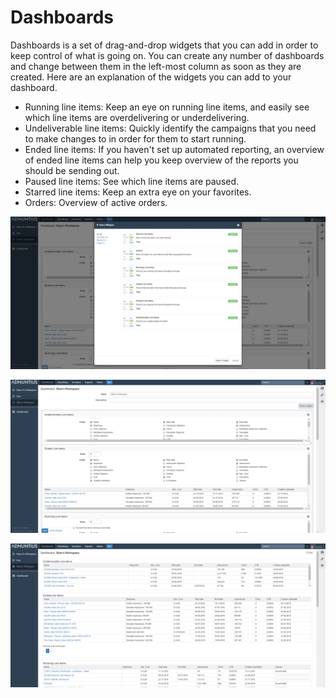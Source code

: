 # Dashboards

Dashboards is a set of drag-and-drop widgets that you can add in order to keep control of what is going on. You can create any number of dashboards and change between them in the left-most column as soon as they are created. Here are an explanation of the widgets you can add to your dashboard.

* Running line items: Keep an eye on running line items, and easily see which line items are overdelivering or underdelivering. 
* Undeliverable line items: Quickly identify the campaigns that you need to make changes to in order for them to start running. 
* Ended line items: If you haven't set up automated reporting, an overview of ended line items can help you keep overview of the reports you should be sending out.
* Paused line items: See which line items are paused. 
* Starred line items: Keep an extra eye on your favorites.
* Orders: Overview of active orders.

![Dashboard: choosing widgets for your dashboard](../.gitbook/assets/201811-dashboards-widgets.png)

![Dashboard: configuring the numbers you want to see, the size of each widget, and the order](../.gitbook/assets/201811-dashboards-widgets-config.png)

![Example dashboard](../.gitbook/assets/201811-dashboards.png)

